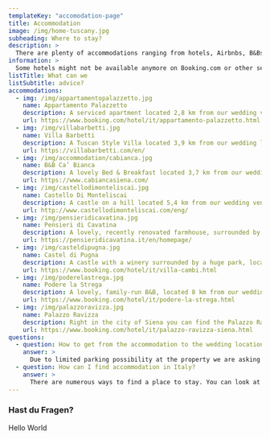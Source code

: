 ```yaml
---
templateKey: "accomodation-page"
title: Accommodation
image: /img/home-tuscany.jpg
subheading: Where to stay?
description: >
  There are plenty of accommodations ranging from hotels, Airbnbs, B&Bs and Agriturismos in the area, we are sure you will find something. To make your search easier we looked for some places in the countryside, outside of the city’s center, that are conveniently located for reaching both the wedding venue and the old town, and made a list. If you want to stay in Siena’s center, there are many available options, so feel free to find one that fits your needs best.
information: >
  Some hotels might not be available anymore on Booking.com or other search engines, but it could pay off to just call there and ask. There might be still something available. ☎️ If you come by car and stay inside of Siena or any other bigger city, make sure to pick a hotel that is outside of the ZTL (Zona Traffico Limitato - Limited Traffic Zone) ⛔ or one, that gives you an allowance to enter and park, otherwise you will have to pay a fine. 👮‍♂️ ⚠️
listTitle: What can we
listSubtitle: advice?
accommodations:
  - img: /img/appartamentopalazzetto.jpg
    name: Appartamento Palazzetto
    description: A serviced apartment located 2,8 km from our wedding venue (countryside road) and 8 km from Siena’s Old Town. They offer an apartment with a balcony for 2 (large double bed), and a Maisonette for 4-6 people.
    url: https://www.booking.com/hotel/it/appartamento-palazzetto.html
  - img: /img/villabarbetti.jpg
    name: Villa Barbetti
    description: A Tuscan Style Villa located 3,9 km from our wedding location and 6,1 km from Siena's Old Town. They offer 3 rooms. Contact the property to ask about availability and prices.
    url: https://villabarbetti.com/en/
  - img: /img/accommodation/cabianca.jpg
    name: B&B Ca’ Bianca
    description: A lovely Bed & Breakfast located 3,7 km from our wedding location and 6 km from Siena's Old Town. They offer double rooms with breakfast. The B&B doesn’t accommodate children under 14.
    url: https://www.cabiancasiena.com/
  - img: /img/castellodimonteliscai.jpg
    name: Castello Di Monteliscai
    description: A castle on a hill located 5,4 km from our wedding venue and 5,5 km from Siena’s Old Town. They offer double, triple and quadruple rooms as well as apartments for 2-6 people. Their website booking form doesn’t work so contact them per phone or email.
    url: http://www.castellodimonteliscai.com/eng/
  - img: /img/pensieridicavatina.jpg
    name: Pensieri di Cavatina
    description: A lovely, recently renovated farmhouse, surrounded by nature, vineyards and cypresses, located 5,5 km from our wedding venue (countryside road) and 12 km from Siena’s Old Town. They offer rooms for 2-3 people. If they are sold out on booking.com, try their website.
    url: https://pensieridicavatina.it/en/homepage/
  - img: /img/casteldipugna.jpg
    name: Castel di Pugna
    description: A castle with a winery surrounded by a huge park, located 6 km from our wedding venue and 3,7 km from Siena’s Old Town. They offer a two bedroom apartment for 2-4 people. Use their website or booking.com
    url: https://www.booking.com/hotel/it/villa-cambi.html
  - img: /img/poderelastrega.jpg
    name: Podere la Strega
    description: A lovely, family-run B&B, located 8 km from our wedding venue and 2,9 km from Siena’s Old Town. They offer single and double rooms (1-4 people) with continental breakfast included. Use booking.com for an easy booking.
    url: https://www.booking.com/hotel/it/podere-la-strega.html
  - img: /img/palazzoravizza.jpg
    name: Palazzo Ravizza
    description: Right in the city of Siena you can find the Palazzo Ravizza, a hotel we once stayed during our vacation in Tuscany. They offer cute, exclusive rooms with a very nostalgic flair and atmosphere. It's the perfect choice, if you want to explore Siena, although it's 8,5 km on foot and 17,0 km by car from the wedding location.
    url: https://www.booking.com/hotel/it/palazzo-ravizza-siena.html
questions:
  - question: How to get from the accommodation to the wedding location? 🚕
    answer: >
      Due to limited parking possibility at the property we are asking and strongly advising to carpool with other guests to and from the wedding, eventually please use local transportation service <a href="https://www.sartinisiena.com/en/" target="_blank">www.sartinisiena.com</a> to arrange a transportation for coming back to your booked accommodations, since Taxis in Siena are not reliable at late night hours.
  - question: How can I find accommodation in Italy?
    answer: >
      There are numerous ways to find a place to stay. You can look at search engines like <a href="https://www.booking.com" target="_blank">www.booking.com</a>, <a href="https://www.airbnb.com" target="_blank">www.airbnb.com</a>, <a href="https://www.agriturismo.it/en/" target="_blank">www.agriturismo.it</a>, <a href="https://www.expedia.com" target="_blank">www.expedia.com</a>, <a href="https://www.kayak.com" target="_blank">www.kayak.com</a>, <a href="https://www.tripadvisor.com" target="_blank">www.tripadvisor.com</a>. It often happens that a place is booked out on some website but it’s always worth trying to ask them directly, since many places always keep a room or two just for such a case. Many amazing places have no website or don’t announce themselves on those popular search engines, so go through google maps and reach out to them.
---
```


### Hast du Fragen?

Hello World
